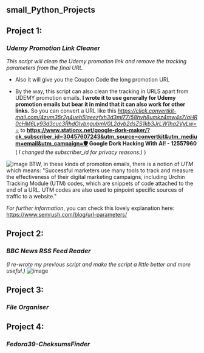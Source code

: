 ## small_Python_Projects

## Project 1: 
### _Udemy Promotion Link Cleaner_
*This script will clean the Udemy promotion link and remove the tracking parameters from the final URL.*
- Also it will give you the Coupon Code the long promotion URL

- By the way, this script can also clean the tracking in URLS apart from UDEMY promotion emails. 
**I wrote it to use generally for Udemy promotion emails but bear it in mind that it can also work for other links.**
  So you can convert a URL like this _https://click.convertkit-mail.com/4zum35r2g4ueh5lqeezfxh3d3ml77/58hvh8umkz4mw4s7/aHR0cHM6Ly93d3cuc3RhdGlvbngubmV0L2dvb2dsZS1kb3JrLW1ha2VyLw==_
  to **https://www.stationx.net/google-dork-maker/?ck_subscriber_id=30457607243&utm_source=convertkit&utm_medium=email&utm_campaign=🛡️ Google Dork Hacking With AI! - 12557960**
  ( _I changed the subscriber_id for privacy reasons:)_ )


![image](https://github.com/emreYbs/small_Python_Projects/assets/59505246/cda17c3b-d037-418a-93e5-8c7ab36fd080)
BTW, in these kinds of promotion emails, there is a notion of _UTM_ which means:
 "Successful marketers use many tools to track and measure the effectiveness of their digital marketing campaigns, including Urchin Tracking Module (UTM) codes, which are snippets of code attached to the end of a URL. UTM codes are also used to pinpoint specific sources of traffic to a website."

 *For further information*, you can check this lovely explanation here: https://www.semrush.com/blog/url-parameters/

## Project 2:
### _BBC News RSS Feed Reader_
_(I re-wrote my previous script and make the script a little better and more useful.)_
![image](https://github.com/emreYbs/small_Python_Projects/assets/59505246/9a367c55-d338-4096-bd24-adb1172c1093)

## Project 3: 
### _File Organiser_

## Project 4:
### _Fedora39-CheksumsFinder_
